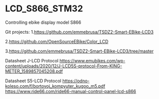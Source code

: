 # LCD_S866_STM32
Controlling ebike display model S866

Git projects:
1.https://github.com/emmebrusa/TSDZ2-Smart-EBike-LCD3

2.https://github.com/OpenSourceEBike/Color_LCD

3.https://github.com/emmebrusa/TSDZ2-Smart-EBike-LCD3/tree/master

Datasheet J-LCD Protocol
https://www.emubikes.com/wp-content/uploads/2020/12/J-LCD5S-protocol-From-KING-METER_1589857045208.pdf

Datasheet S5-LCD Protocol
https://odno-koleso.com/f/bortovoj_kompyuter_kugoo_m5.pdf
https://www.ride66.com/ride66-manual-control-panel-lcd-s866
